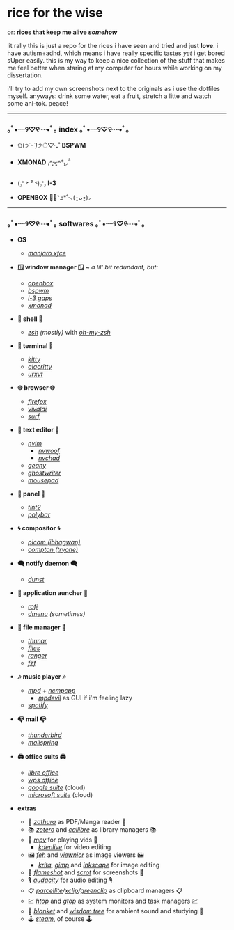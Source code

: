 # rice for the wise
or:
**rices that keep me alive *somehow***

lit rally this is just a repo for the rices i have seen and tried and just **love**. 
i have autism+adhd, which means i have really specific tastes *yet* i get bored sUper easily.
this is my way to keep a nice collection of the stuff that makes me feel better when staring at my computer for hours while working on my dissertation.

i'll try to add my own screenshots next to the originals as i use the dotfiles myself. anyways: drink some water, eat a fruit, stretch a litte and watch some ani-tok. peace!

---
### ｡ﾟ•┈୨♡୧┈•ﾟ｡ index ｡ﾟ•┈୨♡୧┈•ﾟ｡
* ଘ(੭*ˊᵕˋ)੭* ੈ♡‧₊˚ **BSPWM**

* **XMONAD** ₍˄·͈༝·͈˄*₎◞ ̑̑ 

* (꜆꜄ ˃ ³ ˂)꜆꜄꜆  **I-3**
 
* **OPENBOX** ༅͙̥̇⁺೨*˚·⸜(⁃͈ᴗ•͈)⸝
---

### ｡ﾟ•┈୨♡୧┈•ﾟ｡ softwares  ｡ﾟ•┈୨♡୧┈•ﾟ｡ 

- **OS**
	- *[manjaro xfce](https://manjaro.org/downloads/official/xfce/)*

- **🪟 window manager 🪟** ~ *a lil' bit redundant, but:* 
	- *[openbox](http://openbox.org/wiki/Main_Page)*
	- *[bspwm](https://github.com/baskerville/bspwm)*
	- *[i-3 gaps](https://github.com/Airblader/i3)*
	- *[xmonad](https://xmonad.org/)*

- **🐚 shell 🐚** 
	- *[zsh](https://www.zsh.org)* *(mostly)* with *[oh-my-zsh](https://github.com/ohmyzsh/ohmyzsh)*

- **🔲 terminal 🔲**
	- *[kitty](https://sw.kovidgoyal.net/kitty/)*
	- *[alacritty](https://github.com/alacritty/alacritty)*
	- *[urxvt](http://software.schmorp.de/pkg/rxvt-unicode.html)* 
	
- **🌐 browser 🌐**
	+ *[firefox](https://www.mozilla.org/)*
	+ *[vivaldi](https://vivaldi.com/download/)*
	+ *[surf](https://surf.suckless.org/)*

- **📝 text editor 📝**
	+ *[nvim](https://neovim.io/)*
		* *[nvwoof](https://github.com/ACuteWoof/)*
		* *[nvchad](https://nvchad.netlify.app/)*
	+ *[geany](https://www.geany.org/)*
	+ *[ghostwriter](https://wereturtle.github.io/ghostwriter/)*
	+ *[mousepad](https://community.linuxmint.com/software/view/mousepad)*

- **💈 panel 💈**
	- *[tint2](https://gitlab.com/o9000/tint2)*
	- *[polybar](https://github.com/polybar/polybar)*

- **🌀 compositor 🌀**
	- *[picom (ibhagwan)](https://github.com/ibhagwan/picom)*
	- *[compton (tryone)](https://github.com/tryone144/compton)*
	
- **🗨️ notify daemon 🗨️**
	- *[dunst](https://github.com/dunst-project/dunst)*

- **🚀 application auncher 🚀**
	- *[rofi](https://github.com/davatorium/rofi)*
	- *[dmenu](https://tools.suckless.org/dmenu/)* *(sometimes)*

- **📂 file manager 📂**
	- *[thunar](https://github.com/xfce-mirror/thunar)*
	- *[files](https://gitlab.gnome.org/GNOME/nautilus)*
	- *[ranger](https://github.com/ranger/ranger)*
	- *[fzf](https://github.com/junegunn/fzf)*

- **🎶 music player 🎶**
	- *[mpd](https://www.musicpd.org/)* + *[ncmpcpp](https://github.com/ncmpcpp/ncmpcpp)*
		+ *[mpdevil](https://github.com/SoongNoonien/mpdevil)* as GUI if i'm feeling lazy
	- *[spotify](https://www.spotify.com/us/download/linux)*
	
- **📭 mail 📭**
	+ *[thunderbird](https://www.thunderbird.net/en-US/)*
	+ *[mailspring](https://getmailspring.com/)*
	
- **🖨️ office suits 🖨️**
	+ *[libre office](https://www.libreoffice.org/)*
	+ *[wps office](https://www.wps.com/en-US)*
	+ *[google suite](https://workspace.google.com/)* (cloud)
	+ *[microsoft suite](https://getmailspring.com/)* (cloud)
	
- **extras**
	+ 📖 *[zathura](https://pwmt.org/projects/zathura/)* as PDF/Manga reader 📖
	+ 📚 *[zotero](https://www.zotero.org/)* and *[callibre](https://calibre-ebook.com/)* as library managers 📚
	+ 📼 *[mpv](https://mpv.io/)* for playing vids 📼
	 	+ *[kdenlive](https://kdenlive.org/es/)* for video editing
	+ 🖼️ *[feh](https://feh.finalrewind.org/)* and *[viewnior](https://siyanpanayotov.com/project/viewnior)* as image viewers 🖼️
	 	+ *[krita](https://krita.org/)*, *[gimp](http://www.gimp.org)* and *[inkscape](https://inkscape.org/)* for image editing
	+ 📸 *[flameshot](https://flameshot.org/)* and *[scrot](https://github.com/resurrecting-open-source-projects/scrot)* for screenshots 📸
	+ 🎙️ *[audacity](https://www.audacityteam.org/)* for audio editing 🎙️
	+ 📋 *[parcellite](http://parcellite.sourceforge.net/)/[xclip](https://github.com/astrand/xclip)/[greenclip](https://github.com/erebe/greenclip)* as clipboard managers 📋
	+ 💹 *[htop](https://htop.dev/)* and *[gtop](https://github.com/aksakalli/gtop)* as system monitors and task managers 💹
	+ 🌿 *[blanket](https://github.com/rafaelmardojai/blanket)* and *[wisdom tree](https://github.com/HACKER097/wisdom-tree/)* for ambient sound and studying 🌿
	+ 🕹️ *[steam](https://store.steampowered.com/?)*, of course 🕹️
